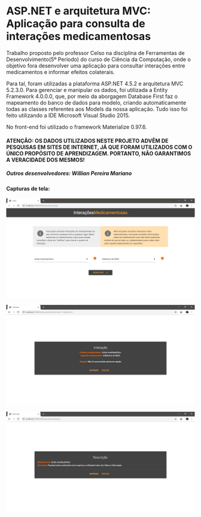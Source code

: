 # ASP.NET e arquitetura MVC: Aplicação para consulta de interações medicamentosas 

  Trabalho proposto pelo professor Celso na disciplina de Ferramentas de Desenvolvimento(5º Período) do curso de Ciência da Computação, onde o objetivo fora desenvolver uma aplicação para consultar interações entre medicamentos e informar efeitos colaterais.
  
  Para tal, foram utilizadas a plataforma ASP.NET 4.5.2 e arquitetura MVC 5.2.3.0. Para gerenciar e manipular os dados, foi utilizada a Entity Framework 4.0.0.0, que, por meio da aborgagem Database First faz o mapeamento do banco de dados para modelo, criando automaticamente todas as classes referentes aos Models da nossa aplicação. Tudo isso foi feito utilizando a IDE Microsoft Visual Studio 2015.
   
  No front-end foi utilizado o framework Materialize 0.97.6.
  
  
#### ATENÇÃO: OS DADOS UTILIZADOS NESTE PROJETO ADVÊM DE PESQUISAS EM SITES DE INTERNET, JÁ QUE FORAM UTILIZADOS COM O ÚNICO PROPÓSITO DE APRENDIZAGEM. PORTANTO, NÃO GARANTIMOS A VERACIDADE DOS MESMOS!
  
##### Outros desenvolvedores: Willian Pereira Mariano

#### Capturas de tela:

![Captura página inicial](screenshots/captura_inicio.png)

![Captura reação entre medicamentos](screenshots/captura_interacao.png)

![Captura detalhes medicamento](screenshots/captura_detalhes.png)
